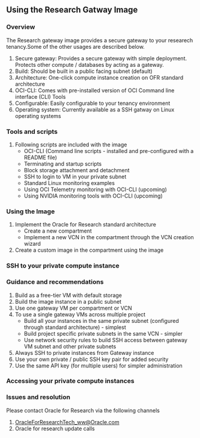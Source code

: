 ## Using the Research Gatway Image

### Overview
The Research gateway image provides a secure gateway to your researech tenancy.Some of the other usages are described below.
1. Secure gateway: Provides a secure gateway with simple deployment. Protects other compute / databases by acting as a gateway.
2. Build: Should be built in a public facing subnet (default)
3. Architecture: One-click compute instance creation on OFR standard architecture
4. OCI-CLI: Comes with pre-installed version of OCI Command line interface (CLI) Tools
5. Configurable: Easily configurable to your tenancy environment
6. Operating system: Currently available as a SSH gatway on Linux operating systems

### Tools and scripts 
1. Following scripts are included with the image
   * OCI-CLI (Command line scripts - installed and pre-configured with a README file)
   * Terminating and startup scripts
   * Block storage attachment and detachment
   * SSH to login to VM in your private subnet
   * Standard Linux monitoring examples
   * Using OCI Telemetry monitoring with OCI-CLI (upcoming)
   * Using NVIDIA monitoring tools with OCI-CLI (upcoming)

### Using the Image
1. Implement the Oracle for Research standard architecture
   * Create a new compartment
   * Implement a new VCN in the compartment through the VCN creation wizard
2. Create a custom image in the compartment using the image 

### SSH to your private compute instance 

### Guidance and recommendations
1. Build as a free-tier VM with default storage
2. Build the image instance in a public subnet
3. Use one gateway VM per compartment or VCN
4. To use a single gateway VMs across multiple project
   * Build all your instances in the same private subnet (configured through standard architecture) - simplest
   * Build project specific private subnets in the same VCN - simpler
   * Use network security rules to build SSH access between gateway VM subnet and other private subnets
5. Always SSH to private instances from Gateway instance
6. Use your own private / public SSH key pair for added security
7. Use the same API key (for multiple users) for simpler administration

### Accessing your private compute instances 

### Issues and resolution
Please contact Oracle for Research via the following channels 
1. OracleForResearchTech_ww@Oracle.com
2. Oracle for research update calls
